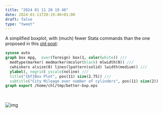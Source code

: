 ```yaml
---
title: "2024 01 11 20 19 46"
date: 2024-01-11T20:19:46+01:00
draft: false
type: "tweet"
---
```

A simplified boxplot, with (much) fewer Stata commands than the one proposed in this [old post](/post/stata-plot-02/):

```stata
sysuse auto
graph box mpg,  over(foreign) box(1, color(white)) ///
  medtype(marker) medmarker(mcolor(black) mlwidth(0)) ///
  cwhiskers alsize(0) lines(lpattern(solid) lwidth(medium)) ///
  ylabel(, nogrid) yscale(noline) ///
  title("{bf}Box Plot", pos(11) size(2.75)) ///
  subtitle("City Mileage over number of cylinders", pos(11) size(2))
graph export /home/chl/tmp/better-bxp.eps
```
<br>

![img](/img/better-bxp.png)
